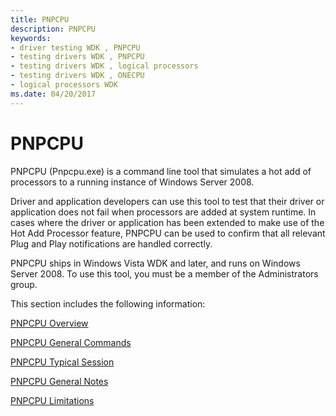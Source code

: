 ```yaml
---
title: PNPCPU
description: PNPCPU
keywords:
- driver testing WDK , PNPCPU
- testing drivers WDK , PNPCPU
- testing drivers WDK , logical processors
- testing drivers WDK , ONECPU
- logical processors WDK
ms.date: 04/20/2017
---
```


# PNPCPU


PNPCPU (Pnpcpu.exe) is a command line tool that simulates a hot add of processors to a running instance of Windows Server 2008.

Driver and application developers can use this tool to test that their driver or application does not fail when processors are added at system runtime. In cases where the driver or application has been extended to make use of the Hot Add Processor feature, PNPCPU can be used to confirm that all relevant Plug and Play notifications are handled correctly.

PNPCPU ships in Windows Vista WDK and later, and runs on Windows Server 2008. To use this tool, you must be a member of the Administrators group.

This section includes the following information:

[PNPCPU Overview](pnpcpu-overview.md)

[PNPCPU General Commands](pnpcpu-general-commands.md)

[PNPCPU Typical Session](pnpcpu-typical-session.md)

[PNPCPU General Notes](pnpcpu-general-notes.md)

[PNPCPU Limitations](pnpcpu-limitations.md)

 

 





